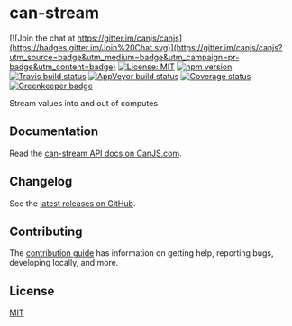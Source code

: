# can-stream

[![Join the chat at https://gitter.im/canjs/canjs](https://badges.gitter.im/Join%20Chat.svg)](https://gitter.im/canjs/canjs?utm_source=badge&utm_medium=badge&utm_campaign=pr-badge&utm_content=badge)
[![License: MIT](https://img.shields.io/badge/License-MIT-blue.svg)](https://github.com/canjs/can-stream/blob/master/LICENSE)
[![npm version](https://badge.fury.io/js/can-stream.svg)](https://www.npmjs.com/package/can-stream)
[![Travis build status](https://travis-ci.org/canjs/can-stream.svg?branch=master)](https://travis-ci.org/canjs/can-stream)
[![AppVeyor build status](https://ci.appveyor.com/api/projects/status/github/canjs/can-stream?branch=master&svg=true)](https://ci.appveyor.com/project/matthewp/can-stream)
[![Coverage status](https://coveralls.io/repos/github/canjs/can-stream/badge.svg?branch=master)](https://coveralls.io/github/canjs/can-stream?branch=master)
[![Greenkeeper badge](https://badges.greenkeeper.io/canjs/can-stream.svg)](https://greenkeeper.io/)

Stream values into and out of computes

## Documentation

Read the [can-stream API docs on CanJS.com](https://canjs.com/doc/can-stream.html).

## Changelog

See the [latest releases on GitHub](https://github.com/canjs/can-stream/releases).

## Contributing

The [contribution guide](https://github.com/canjs/can-stream/blob/master/CONTRIBUTING.md) has information on getting help, reporting bugs, developing locally, and more.

## License

[MIT](https://github.com/canjs/can-stream/blob/master/LICENSE)

